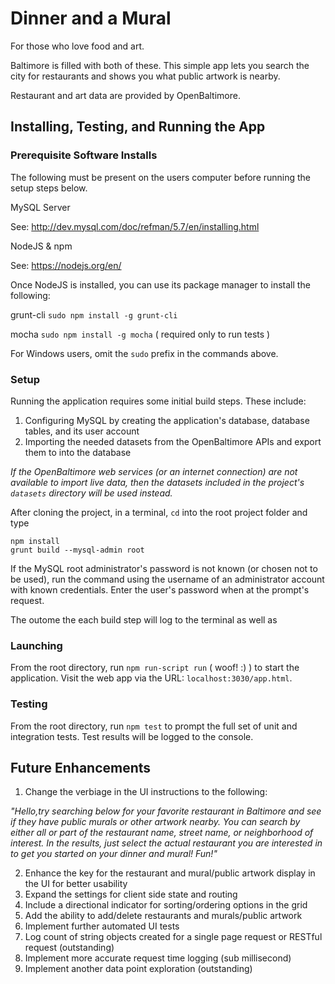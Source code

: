 # Dinner and a Mural

For those who love food and art.

Baltimore is filled with both of these. This simple app lets you search the city for restaurants and shows you what public artwork is nearby.

Restaurant and art data are provided by OpenBaltimore.

## Installing, Testing, and Running the App

### Prerequisite Software Installs

The following must be present on the users computer before running the setup steps below. 

MySQL Server

See: http://dev.mysql.com/doc/refman/5.7/en/installing.html

NodeJS & npm

See: https://nodejs.org/en/

Once NodeJS is installed, you can use its package manager to install the following:

grunt-cli  `sudo npm install -g grunt-cli`

mocha  `sudo npm install -g mocha` ( required only to run tests )

For Windows users, omit the `sudo` prefix in the commands above.

### Setup

Running the application requires some initial build steps. These include:

 1. Configuring MySQL by creating the application's database, database tables, and its user account
 2. Importing the needed datasets from the OpenBaltimore APIs and export them to into the database

*If the OpenBaltimore web services (or an internet connection) are not available to import live data, then the datasets included in the project's `datasets` directory will be used instead.*

After cloning the project, in a terminal, `cd` into the root project folder and type 

    npm install
    grunt build --mysql-admin root

If the MySQL root administrator's password is not known (or chosen not to be used), run the command using the username of an administrator account with known credentials. Enter the user's password when at the prompt's request.

The outome the each build step will log to the terminal as well as

### Launching

From the root directory, run `npm run-script run` ( woof! :) ) to start the application. Visit the web app via the URL: `localhost:3030/app.html`.

### Testing

From the root directory, run `npm test` to prompt the full set of unit and integration tests. Test results will be logged to the console.

## Future Enhancements

1. Change the verbiage in the UI instructions to the following:

*"Hello,try searching below for your favorite restaurant in Baltimore and see if they have public murals or other artwork nearby.  You can search by either all or part of the restaurant name, street name, or neighborhood of interest.  In the results, just select the actual restaurant you are interested in to get you started on your dinner and mural!  Fun!"*

2. Enhance the key for the restaurant and mural/public artwork display in the UI for better usability
3. Expand the settings for client side state and routing
4. Include a directional indicator for sorting/ordering options in the grid
5. Add the ability to add/delete restaurants and murals/public artwork
6. Implement further automated UI tests
7. Log count of string objects created for a single page request or RESTful request (outstanding)
8. Implement more accurate request time logging (sub millisecond)
9. Implement another data point exploration (outstanding)
